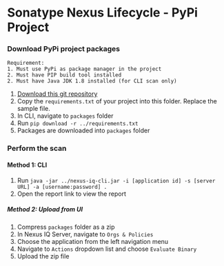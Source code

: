 # Sonatype Nexus Lifecycle - PyPi Project

### Download PyPi project packages
```
Requirement:
1. Must use PyPi as package manager in the project
2. Must have PIP build tool installed
2. Must have Java JDK 1.8 installed (for CLI scan only)
```
1. [Download this git repository](https://github.com/roger-lau/sonatype-scan/archive/master.zip)
2. Copy the `requirements.txt` of your project into this folder. Replace the sample file.
3. In CLI, navigate to `packages` folder
3. Run `pip download -r ../requirements.txt`
4. Packages are downloaded into `packages` folder


### Perform the scan

#### Method 1: CLI
1. Run `java -jar ../nexus-iq-cli.jar -i [application id] -s [server URL] -a [username:password] .`
2. Open the report link to view the report


##### Method 2: Upload from UI
1. Compress `packages` folder as a zip
2. In Nexus IQ Server, navigate to `Orgs & Policies`
3. Choose the application from the left navigation menu
4. Navigate to `Actions` dropdown list and choose `Evaluate Binary`
5. Upload the zip file


